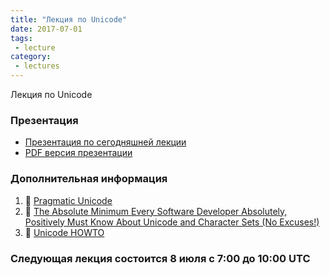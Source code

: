 ```yaml
---
title: "Лекция по Unicode"
date: 2017-07-01
tags:
 - lecture
category:
 - lectures
---
```


Лекция по Unicode


### Презентация

* [Презентация по сегодняшней лекции](https://gitpitch.com/natenka/pyneng-slides/python-unicode)
* [PDF версия презентации](https://github.com/pyneng/pyneng-online-jun-jul-2017/blob/master/presentations/python-unicode.pdf)

### Дополнительная информация

1. &#128013; [Pragmatic Unicode](https://nedbatchelder.com/text/unipain.html)
2. &#129417; [The Absolute Minimum Every Software Developer Absolutely, Positively Must Know About Unicode and Character Sets (No Excuses!)](https://www.joelonsoftware.com/2003/10/08/the-absolute-minimum-every-software-developer-absolutely-positively-must-know-about-unicode-and-character-sets-no-excuses/)
3. &#128013; [Unicode HOWTO](https://docs.python.org/3/howto/unicode.html)

### Следующая лекция состоится 8 июля с 7:00 до 10:00 UTC

